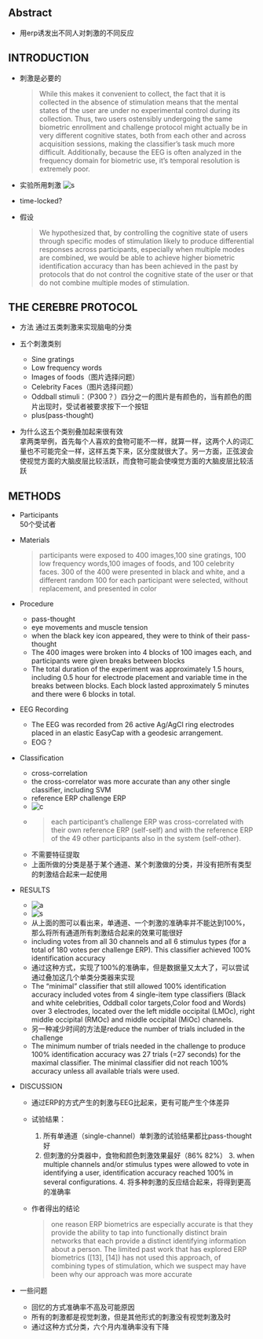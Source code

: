## Abstract
- 用erp诱发出不同人对刺激的不同反应

## INTRODUCTION

- 刺激是必要的
	>While this makes it convenient to collect, the fact that it
	is collected in the absence of stimulation means that the
	mental states of the user are under no experimental control
	during its collection. Thus, two users ostensibly undergoing
	the same biometric enrollment and challenge protocol might
	actually be in very different cognitive states, both from each
	other and across acquisition sessions, making the classifier’s
	task much more difficult. Additionally, because the EEG is
	often analyzed in the frequency domain for biometric use, it’s
	temporal resolution is extremely poor.

- 实验所用刺激
	![s](stimulus.png)

- time-locked?

- 假设
	>We hypothesized that, by controlling the cognitive state
of users through specific modes of stimulation likely to
produce differential responses across participants, especially
when multiple modes are combined, we would be able to
achieve higher biometric identification accuracy than has been
achieved in the past by protocols that do not control the
cognitive state of the user or that do not combine multiple
modes of stimulation.

## THE CEREBRE PROTOCOL

- 方法
	通过五类刺激来实现脑电的分类

- 五个刺激类别
	- Sine gratings
	- Low frequency words
	- Images of foods（图片选择问题）
	- Celebrity Faces（图片选择问题）
	- Oddball stimuli：（P300？）四分之一的图片是有颜色的，当有颜色的图片出现时，受试者被要求按下一个按钮
	- plus(pass-thought)

- 为什么这五个类别叠加起来很有效 <br>
	拿两类举例，首先每个人喜欢的食物可能不一样，就算一样，这两个人的词汇量也不可能完全一样，这样五类下来，区分度就很大了。另一方面，正弦波会使视觉方面的大脑皮层比较活跃，而食物可能会使嗅觉方面的大脑皮层比较活跃

## METHODS

- Participants <br>
	50个受试者

- Materials
	>participants were exposed to 400 images,100 sine gratings, 100 low frequency words,100 images of foods, and 100 celebrity faces. 300 of the 400 were presented in black and white, and a different random 100 for each participant were selected, without	replacement, and presented in color

- Procedure <br>
	- pass-thought
	- eye movements and muscle tension
	- when the black key icon appeared, they were to think of their pass-thought
	- The 400 images were broken into 4 blocks of 100 images each, and participants were given breaks between blocks
	- The total duration of the experiment was approximately 1.5 hours, including 0.5 hour for electrode placement and variable time in the breaks between blocks. Each block lasted approximately 5 minutes and there were 6 blocks in total.

- EEG Recording
	- The EEG was recorded from 26 active Ag/AgCl ring electrodes placed in an elastic EasyCap with a geodesic arrangement.
	- EOG？

- Classification
	- cross-correlation
	- the cross-correlator was more accurate than any other single classifier, including SVM
	- reference ERP  challenge ERP
	- ![c](classifier.png)
	- >each participant’s challenge ERP was cross-correlated with their own reference ERP (self-self) and with the reference ERP of the 49 other participants also in the system (self-other).
	- 不需要特征提取
	- 上面所做的分类是基于某个通道、某个刺激做的分类，并没有把所有类型的刺激结合起来一起使用

- RESULTS
	- ![a](accu.png)
	- ![s](scalp.png)
	- 从上面的图可以看出来，单通道、一个刺激的准确率并不能达到100%，那么将所有通道所有刺激结合起来的效果可能很好
	-  including votes from all 30 channels and all 6 stimulus types (for a total of 180 votes per challenge ERP). This classifier achieved 100% identification accuracy
	- 通过这种方式，实现了100%的准确率，但是数据量又太大了，可以尝试通过叠加这几个单类分类器来实现
	- The “minimal” classifier that still allowed 100% identification accuracy included votes from 4 single-item type classifiers (Black and white celebrities, Oddball color targets,Color food and Words) over 3 electrodes, located over the left middle occipital (LMOc), right middle occipital (RMOc) and middle occipital (MiOc) channels.
	- 另一种减少时间的方法是reduce the number of trials included in the challenge
	- The minimum number of trials needed in the challenge to produce 100% identification accuracy was 27 trials (=27 seconds) for the maximal classifier. The minimal classifier did not reach 100% accuracy unless all available trials were used.

- DISCUSSION
    - 通过ERP的方式产生的刺激与EEG比起来，更有可能产生个体差异
    - 试验结果：
        1. 所有单通道（single-channel）单刺激的试验结果都比pass-thought好
        2. 但刺激的分类器中，食物和颜色刺激效果最好（86% 82%）
				3. when multiple channels and/or stimulus types were allowed to vote in identifying a user, identification accuracy reached 100% in several configurations.
				4. 将多种刺激的反应结合起来，将得到更高的准确率

	- 作者得出的结论
		> one reason ERP biometrics are especially accurate is that they provide the ability to tap into functionally distinct brain networks that each provide a distinct identifying information about a person. The limited past work that has explored ERP biometrics ([13], [14]) has not used this approach, of combining types of stimulation, which we suspect may have been why our approach was more accurate

- 一些问题
	- 回忆的方式准确率不高及可能原因
	- 所有的刺激都是视觉刺激，但是其他形式的刺激没有视觉刺激及时
	- 通过这种方式分类，六个月内准确率没有下降
